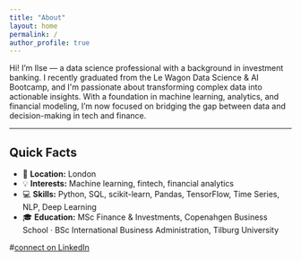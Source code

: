 ```yaml
---
title: "About"
layout: home
permalink: /
author_profile: true
---
```



Hi! I’m Ilse — a data science professional with a background in investment banking. I recently graduated from the Le Wagon Data Science & AI Bootcamp, and I'm passionate about transforming complex data into actionable insights. With a foundation in machine learning, analytics, and financial modeling, I’m now focused on bridging the gap between data and decision-making in tech and finance.

---

## Quick Facts

- 📍 **Location:** London
- 💡 **Interests:** Machine learning, fintech, financial analytics
- 💻 **Skills:** Python, SQL, scikit-learn, Pandas, TensorFlow, Time Series, NLP, Deep Learning
- 🎓 **Education:** MSc Finance & Investments, Copenahgen Business School · BSc International Business Administration, Tilburg University

#[connect on LinkedIn](https://www.linkedin.com/in/ilsehutten)
